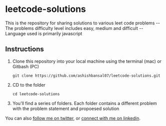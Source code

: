 # leetcode-solutions

This is the repository for sharing solutions to various leet code problems
-- The problems difficulty level includes easy, medium and difficult
-- Language used is primarily javascript


## Instructions

1. Clone this repository into your local machine using the terminal (mac) or Gitbash (PC) 

    `git clone https://github.com/ashishbansal07/leetcode-solutions.git`
    
2. CD to the folder

    `cd leetcode-solutions`
    
3. You'll find a series of folders.
   Each folder contains a different problem with the problem statement and propoesed solution
   
You can also [follow me on twitter](https://twitter.com/curiouslad07), or [connect with me on linkedin](https://www.linkedin.com/in/curiouslad/).
